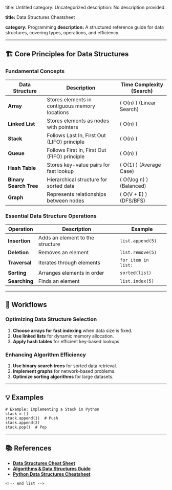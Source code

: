 title: Untitled
category: Uncategorized
description: No description provided.

**title:** Data Structures Cheatsheet

**category:** Programming
**description:** A structured reference guide for data structures, covering types, operations, and efficiency.

---

## 🏗️ **Core Principles for Data Structures**

### **Fundamental Concepts**

| Data Structure               | Description                                    | Time Complexity (Search)   |
| ---------------------------- | ---------------------------------------------- | -------------------------- |
| **Array**              | Stores elements in contiguous memory locations | \( O(n) \) (Linear Search) |
| **Linked List**        | Stores elements as nodes with pointers         | \( O(n) \)                 |
| **Stack**              | Follows Last In, First Out (LIFO) principle    | \( O(n) \)                 |
| **Queue**              | Follows First In, First Out (FIFO) principle   | \( O(n) \)                 |
| **Hash Table**         | Stores key-value pairs for fast lookup         | \( O(1) \) (Average Case)  |
| **Binary Search Tree** | Hierarchical structure for sorted data         | \( O(\log n) \) (Balanced) |
| **Graph**              | Represents relationships between nodes         | \( O(V + E) \) (DFS/BFS)   |

### **Essential Data Structure Operations**

| Operation           | Description                      | Example               |
| ------------------- | -------------------------------- | --------------------- |
| **Insertion** | Adds an element to the structure | `list.append(5)`    |
| **Deletion**  | Removes an element               | `list.remove(5)`    |
| **Traversal** | Iterates through elements        | `for item in list:` |
| **Sorting**   | Arranges elements in order       | `sorted(list)`      |
| **Searching** | Finds an element                 | `list.index(5)`     |

---

## 🔄 **Workflows**

### **Optimizing Data Structure Selection**

1. **Choose arrays for fast indexing** when data size is fixed.
2. **Use linked lists** for dynamic memory allocation.
3. **Apply hash tables** for efficient key-based lookups.

### **Enhancing Algorithm Efficiency**

1. **Use binary search trees** for sorted data retrieval.
2. **Implement graphs** for network-based problems.
3. **Optimize sorting algorithms** for large datasets.

---

## 💡 **Examples**

```plaintext
# Example: Implementing a Stack in Python
stack = []  
stack.append(1)  # Push  
stack.append(2)  
stack.pop()  # Pop  
```

---

## 📚 **References**

- **[Data Structures Cheat Sheet](https://www.templateroller.com/template/2639116/data-structures-and-algorithms-cheat-sheet.html)**
- **[Algorithms &amp; Data Structures Guide](https://cheatography.com/burcuco/cheat-sheets/data-structures-and-algorithms/)**
- **[Python Data Structures Cheatsheet](https://github.com/shushrutsharma/Data-Structures-and-Algorithms-Python/blob/master/DSA_Cheatsheet.pdf)**

```
<!-- end list --> 
```